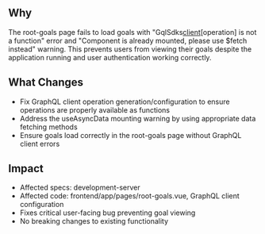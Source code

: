 ## Why
The root-goals page fails to load goals with "GqlSdks[client](...)[operation] is not a function" error and "Component is already mounted, please use $fetch instead" warning. This prevents users from viewing their goals despite the application running and user authentication working correctly.

## What Changes
- Fix GraphQL client operation generation/configuration to ensure operations are properly available as functions
- Address the useAsyncData mounting warning by using appropriate data fetching methods
- Ensure goals load correctly in the root-goals page without GraphQL client errors

## Impact
- Affected specs: development-server
- Affected code: frontend/app/pages/root-goals.vue, GraphQL client configuration
- Fixes critical user-facing bug preventing goal viewing
- No breaking changes to existing functionality